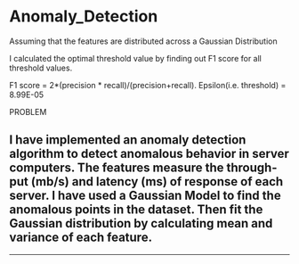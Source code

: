 # Anomaly_Detection
Assuming that the features are distributed across a Gaussian Distribution

I calculated the optimal threshold value by finding out F1 score for all threshold values.

F1 score = 2*(precision * recall)/(precision+recall).
Epsilon(i.e. threshold) = 8.99E-05

<bold>PROBLEM</bold>

I have implemented an anomaly detection algorithm to detect anomalous behavior in server computers. The features measure the through-
put (mb/s) and latency (ms) of response of each server. I have used a Gaussian Model to find the anomalous points in the dataset.
Then fit the Gaussian distribution by calculating mean and variance of each feature. 
------------------------------------------------------------------------------------------------------------------------------------------
------------------------------------------------------------------------------------------------------------------------------------------
